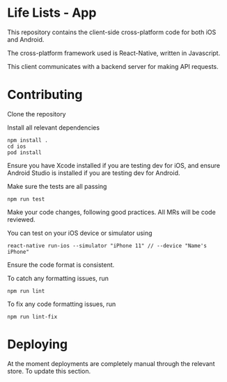 # Life Lists - App

This repository contains the client-side cross-platform code for both iOS and Android.

The cross-platform framework used is React-Native, written in Javascript.

This client communicates with a backend server for making API requests.

# Contributing

Clone the repository

Install all relevant dependencies

```
npm install .
cd ios
pod install
```

Ensure you have Xcode installed if you are testing dev for iOS, and ensure Android Studio is installed if you are testing dev for Android.

Make sure the tests are all passing 

```
npm run test
```

Make your code changes, following good practices. All MRs will be code reviewed.

You can test on your iOS device or simulator using

```
react-native run-ios --simulator "iPhone 11" // --device "Name's iPhone"
```

Ensure the code format is consistent.

To catch any formatting issues, run

```
npm run lint 
```

To fix any code formatting issues, run

```
npm run lint-fix
```

# Deploying

At the moment deployments are completely manual through the relevant store. To update this section.
